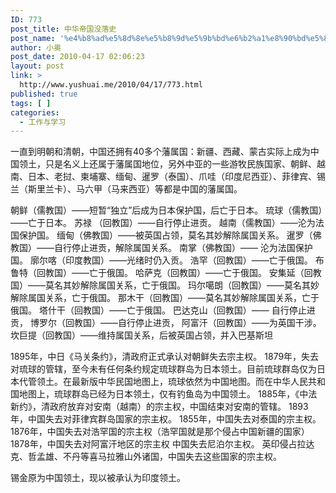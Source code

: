 ```yaml
---
ID: 773
post_title: 中华帝国没落史
post_name: '%e4%b8%ad%e5%8d%8e%e5%b8%9d%e5%9b%bd%e6%b2%a1%e8%90%bd%e5%8f%b2'
author: 小奥
post_date: 2010-04-17 02:06:23
layout: post
link: >
  http://www.yushuai.me/2010/04/17/773.html
published: true
tags: [ ]
categories:
  - 工作与学习
---
```

一直到明朝和清朝，中国还拥有40多个藩属国：新疆、西藏、蒙古实际上成为中国领土，只是名义上还属于藩属国地位，另外中亚的一些游牧民族国家、朝鲜、越南、日本、老挝、柬埔寨、缅甸、暹罗（泰国）、爪哇（印度尼西亚）、菲律宾、锡兰（斯里兰卡）、马六甲（马来西亚）等都是中国的藩属国。<!--more-->

朝鲜（儒教国）——短暂“独立”后成为日本保护国，后亡于日本。
琉球（儒教国）——亡于日本。
苏禄 （回教国）——自行停止进贡。
越南（儒教国）——沦为法国保护国。
缅甸（佛教国）——被英国占领，莫名其妙解除属国关系。
暹罗（佛教国）——自行停止进贡，解除属国关系。
南掌（佛教国）—— 沦为法国保护国。
廓尔喀（印度教国）——光绪时仍入贡。
浩罕（回教国）——亡于俄国。
布鲁特（回教国）——亡于俄国。
哈萨克（回教国）——亡于俄国。
安集延（回教国）——莫名其妙解除属国关系，亡于俄国。
玛尔噶朗（回教国）——莫名其妙解除属国关系，亡于俄国。
那木干（回教国）——莫名其妙解除属国关系，亡于俄国。
塔什干（回教国）——亡于俄国。
巴达克山（回教国）—— 自行停止进贡，
博罗尔（回教国）——自行停止进贡，
阿富汗（回教国）——为英国干涉。
坎巨提（回教国）——维持属国关系，后被英国占领，并入巴基斯坦

1895年，中日《马关条约》，清政府正式承认对朝鲜失去宗主权。
1879年，失去对琉球的管辖，至今未有任何条约规定琉球群岛为日本领土。目前琉球群岛仅为日本代管领土。在最新版中华民国地图上，琉球依然为中国地图。而在中华人民共和国地图上，琉球群岛已经为日本领土，仅有钓鱼岛为中国领土。
1885年，《中法新约》，清政府放弃对安南（越南）的宗主权，中国结束对安南的管辖。
1893年，中国失去对菲律宾群岛国家的宗主权。
1855年，中国失去对泰国的宗主权。
1876年，中国失去对浩罕国的宗主权（浩罕国就是那个侵占中国新疆的国家）
1878年，中国失去对阿富汗地区的宗主权
中国失去尼泊尔主权。
英印侵占拉达克、哲孟雄、不丹等喜马拉雅山外诸国，中国失去这些国家的宗主权。

锡金原为中国领土，现以被承认为印度领土。